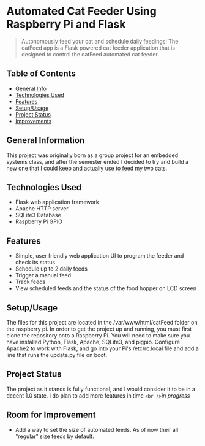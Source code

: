 # Automated Cat Feeder Using Raspberry Pi and Flask

> Autonomously feed your cat and schedule daily feedings! The catFeed app is a Flask powered cat feeder application that is designed to control the catFeed automated cat feeder.

## Table of Contents

* [General Info](#general-information)
* [Technologies Used](#technologies-used)
* [Features](#features)
* [Setup/Usage](#setup)
* [Project Status](#project-status)
* [Improvements](#room-for-improvement)

## General Information

This project was originally born as a group project for an embedded systems class, and after the semester ended I decided to try and build a new one that I could keep and actually use to feed my two cats.

## Technologies Used

- Flask web application framework
- Apache HTTP server
- SQLite3 Database
- Raspberry Pi GPIO

## Features

- Simple, user friendly web application UI to program the feeder and check its status
- Schedule up to 2 daily feeds
- Trigger a manual feed
- Track feeds
- View scheduled feeds and the status of the food hopper on LCD screen

## Setup/Usage

The files for this project are located in the /var/www/html/catFeed folder on the raspberry pi.
In order to get the project up and running, you must first clone the repository onto a Raspberry Pi. You will need to make sure
you have installed Python, Flask, Apache, SQLite3, and pigpio. Configure Apache2 to work with Flask, and go into your Pi's /etc/rc.local file
and add a line that runs the update.py file on boot.

## Project Status

The project as it stands is fully functional, and I would consider it to be in a decent 1.0 state. I do plan to add more features in time
`<br />`_in progress_

## Room for Improvement

- Add a way to set the size of automated feeds. As of now their all "regular" size feeds by default.
